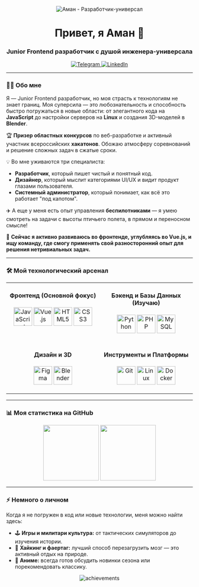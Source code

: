 <!-- 
Создай классный баннер в Canva (https://www.canva.com/) или Figma. 
Размер ~1280x400px. Загрузи его в свой репозиторий и вставь ссылку сюда.
-->
<p align="center">
  <img src="https://i.pinimg.com/1200x/8f/c3/7d/8fc37d42ebe1425efbe0bd1d1c24eed0.jpg" alt="Аман - Разработчик-универсал"/>
</p>

<h1 align="center">Привет, я Аман 👋</h1>
<h3 align="center">Junior Frontend разработчик с душой инженера-универсала</h3>

<p align="center">
  <a href="https://t.me/[ТВОЙ_ТЕЛЕГРАМ_НИК]" target="_blank">
    <img src="https://img.shields.io/badge/Telegram-2CA5E0?style=for-the-badge&logo=telegram&logoColor=white" alt="Telegram"/>
  </a>
  <a href="https://[ТВОЯ_ССЫЛКА_НА_LINKEDIN]" target="_blank">
    <img src="https://img.shields.io/badge/LinkedIn-0077B5?style=for-the-badge&logo=linkedin&logoColor=white" alt="LinkedIn"/>
  </a>
</p>

---

### 👨‍💻 Обо мне

Я — Junior Frontend разработчик, но моя страсть к технологиям не знает границ. Моя суперсила — это любознательность и способность быстро погружаться в новые области: от элегантного кода на **JavaScript** до настройки серверов на **Linux** и создания 3D-моделей в **Blender**.

🏆 **Призер областных конкурсов** по веб-разработке и активный участник всероссийских **хакатонов**. Обожаю атмосферу соревнований и решение сложных задач в сжатые сроки.

💡 Во мне уживаются три специалиста:
-   **Разработчик**, который пишет чистый и понятный код.
-   **Дизайнер**, который мыслит категориями UI/UX и видит продукт глазами пользователя.
-   **Системный администратор**, который понимает, как всё это работает "под капотом".

✈️ А еще у меня есть опыт управления **беспилотниками** — я умею смотреть на задачи с высоты птичьего полета, в прямом и переносном смысле!

🚀 **Сейчас я активно развиваюсь во фронтенде, углубляясь во Vue.js, и ищу команду, где смогу применять свой разносторонний опыт для решения нетривиальных задач.**

---

### 🛠 Мой технологический арсенал

<table width="100%">
  <tr>
    <td valign="top" width="50%">
      <h4 align="center">Фронтенд (Основной фокус)</h4>
      <p align="center">
        <a href="https://developer.mozilla.org/en-US/docs/Web/JavaScript"><img src="https://profilinator.rishav.dev/skills-assets/javascript-original.svg" alt="JavaScript" height="50"/></a>
        <a href="https://vuejs.org/"><img src="https://profilinator.rishav.dev/skills-assets/vuejs-original-wordmark.svg" alt="Vue.js" height="50"/></a>
        <a href="https://developer.mozilla.org/en-US/docs/Web/HTML"><img src="https://profilinator.rishav.dev/skills-assets/html5-original-wordmark.svg" alt="HTML5" height="50"/></a>
        <a href="https://developer.mozilla.org/en-US/docs/Web/CSS"><img src="https://profilinator.rishav.dev/skills-assets/css3-original-wordmark.svg" alt="CSS3" height="50"/></a>
      </p>
    </td>
    <td valign="top" width="50%">
      <h4 align="center">Бэкенд и Базы Данных (Изучаю)</h4>
      <p align="center">
        <a href="https://www.python.org/"><img src="https://profilinator.rishav.dev/skills-assets/python-original.svg" alt="Python" height="50"/></a>
        <a href="https://www.php.net/"><img src="https://profilinator.rishav.dev/skills-assets/php-original.svg" alt="PHP" height="50"/></a>
        <a href="https://www.mysql.com/"><img src="https://profilinator.rishav.dev/skills-assets/mysql-original-wordmark.svg" alt="MySQL" height="50"/></a>
      </p>
    </td>
  </tr>
  <tr>
    <td valign="top" width="50%">
      <h4 align="center">Дизайн и 3D</h4>
      <p align="center">
        <a href="https://www.figma.com/"><img src="https://profilinator.rishav.dev/skills-assets/figma-icon.svg" alt="Figma" height="50"/></a>
        <a href="https://www.blender.org/"><img src="https://profilinator.rishav.dev/skills-assets/blender_community_badge-512x512.png" alt="Blender" height="50"/></a>
      </p>
    </td>
    <td valign="top" width="50%">
      <h4 align="center">Инструменты и Платформы</h4>
      <p align="center">
        <a href="https://git-scm.com/"><img src="https://profilinator.rishav.dev/skills-assets/git-scm-icon.svg" alt="Git" height="50"/></a>
        <a href="https://www.linux.org/"><img src="https://profilinator.rishav.dev/skills-assets/linux-original.svg" alt="Linux" height="50"/></a>
        <a href="https://www.docker.com/"><img src="https://profilinator.rishav.dev/skills-assets/docker-original-wordmark.svg" alt="Docker" height="50"/></a>
      </p>
    </td>
  </tr>
</table>

---

### 📊 Моя статистика на GitHub

<p align="center">
  <img height="150em" src="https://github-readme-stats.vercel.app/api?username=[ТВОЙ_НИКНЕЙМ]&show_icons=true&theme=tokyonight&include_all_commits=true&count_private=true"/>
  <img height="150em" src="https://github-readme-stats.vercel.app/api/top-langs/?username=[ТВОЙ_НИКНЕЙМ]&layout=compact&langs_count=8&theme=tokyonight"/>
</p>

---

### ⚡ Немного о личном

Когда я не погружен в код или новые технологии, меня можно найти здесь:

-   🕹️ **Игры и милитари культура:** от тактических симуляторов до изучения истории.
-   🌲 **Хайкинг и фаертаг:** лучший способ перезагрузить мозг — это активный отдых на природе.
-   🍥 **Аниме:** всегда готов обсудить новинки сезона или порекомендовать классику.

<p align="center">
  <img src="https://github-profile-trophy.vercel.app/?username=[ТВОЙ_НИКНЕЙМ]&theme=dracula&row=1&column=7" alt="achievements" />
</p>
